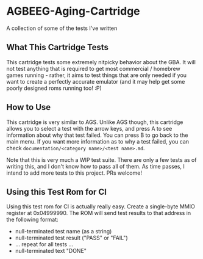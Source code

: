 # AGBEEG-Aging-Cartridge
A collection of some of the tests I've written

## What This Cartridge Tests
This cartridge tests some extremely nitpicky behavior about the GBA. It will not test anything that is required to get most commercial / homebrew games running - rather, it aims to test things that are only needed if you want to create a perfectly accurate emulator (and it may help get some poorly designed roms running too! :P)

## How to Use
This cartridge is very similar to AGS. Unlike AGS though, this cartridge allows you to select a test with the arrow keys, and press A to see information about why that test failed. You can press B to go back to the main menu. If you want more information as to why a test failed, you can check `documentation/<category name>/<test name>.md`. 


Note that this is very much a WIP test suite. There are only a few tests as of writing this, and I don't know how to pass all of them. As time passes, I intend to add more tests to this project. PRs welcome!

## Using this Test Rom for CI

Using this test rom for CI is actually really easy. Create a single-byte MMIO register at 0x04999990. The ROM will send test results to that address in the following format:
- null-terminated test name (as a string)
- null-terminated test result ("PASS" or "FAIL")
- ... repeat for all tests ...
- null-terminated text "DONE"